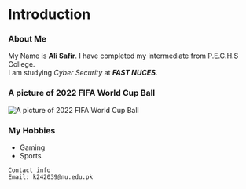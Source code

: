 # Introduction
### About Me
 My Name is **Ali Safir**. I have completed my intermediate from P.E.C.H.S College.\
 I am studying _Cyber Security_ at ***FAST NUCES***.

### A picture of 2022 FIFA World Cup Ball
![A picture of 2022 FIFA World Cup Ball](https://th.bing.com/th/id/OIP.F02L_ofKHsIk6gmQIPrqDAHaHa?w=600&h=600&rs=1&pid=ImgDetMain)

### My Hobbies
- Gaming
- Sports
```
Contact info
Email: k242039@nu.edu.pk
```
